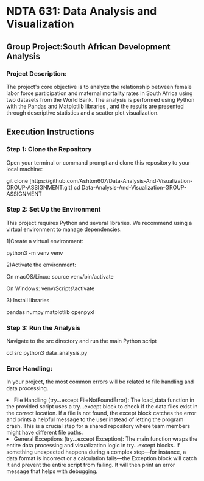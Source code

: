 <h1>NDTA 631: Data Analysis and Visualization</h1>
<h2>Group Project:South African Development Analysis</h2>
<h3>Project Description:</h3>
<p>The project's core objective is to analyze the relationship between female labor force participation 
  and maternal mortality rates in South Africa using two datasets from the World Bank.
  The analysis is performed using Python with the Pandas and Matplotlib libraries
  , and the results are presented through descriptive statistics and a scatter plot visualization.</p>
<h2>Execution Instructions</h2>
<h3>Step 1: Clone the Repository</h3>
<p>Open your terminal or command prompt and clone this repository to your local machine:</p>
<p>git clone [https://github.com/Ashton607/Data-Analysis-And-Visualization-GROUP-ASSIGNMENT.git]
cd Data-Analysis-And-Visualization-GROUP-ASSIGNMENT</p>
<h3>Step 2: Set Up the Environment</h3>
<p>This project requires Python and several libraries. We recommend using a virtual environment to manage dependencies.</p>
<p>1)Create a virtual environment:</p>
<p>python3 -m venv venv</p>
<p>2)Activate the environment:</p>
<p>On macOS/Linux: source venv/bin/activate 

On Windows: venv\Scripts\activate</p>
<p>3) Install libraries</p>
<p>pandas
numpy
matplotlib
openpyxl</p>
<h3>Step 3: Run the Analysis</h3>
<p>Navigate to the src directory and run the main Python script</p>
<p>cd src
python3 data_analysis.py</p>
<h3>Error Handling:</h3>
<p>In your project, the most common errors will be related to file handling and data processing.</p>
<li>
  File Handling (try...except FileNotFoundError):  The load_data function in the provided script uses a try...except block to check if the data files exist in the correct location. If a file is not found, the except block catches the error and prints a helpful message to the user instead of letting the program crash. This is a crucial step for a shared repository where team members might have different file paths.
</li>
<li>
General Exceptions (try...except Exception): The main function wraps the entire data processing and visualization logic in try...except blocks. If something unexpected happens during a complex step—for instance, a data format is incorrect or a calculation fails—the Exception block will catch it and prevent the entire script from failing. It will then print an error message that helps with debugging.
</li>
